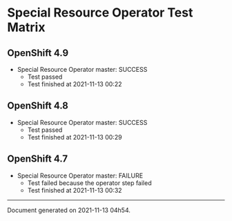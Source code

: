 
Special Resource Operator Test Matrix
=====================================

OpenShift 4.9
-------------


* Special Resource Operator master: SUCCESS
  - Test passed
  - Test finished at 2021-11-13 00:22

OpenShift 4.8
-------------


* Special Resource Operator master: SUCCESS
  - Test passed
  - Test finished at 2021-11-13 00:29

OpenShift 4.7
-------------


* Special Resource Operator master: FAILURE
  - Test failed because the operator step failed
  - Test finished at 2021-11-13 00:32


---
Document generated on 2021-11-13 04h54.
